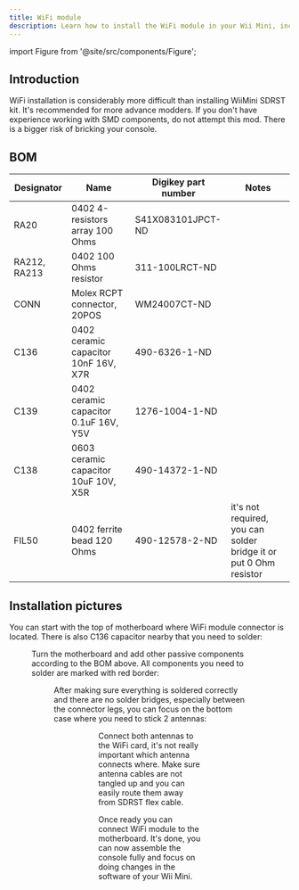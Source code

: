 ```yaml
---
title: WiFi module
description: Learn how to install the WiFi module in your Wii Mini, including necessary components, soldering instructions, and antenna placement for optimal performance.
---
```


import Figure from '@site/src/components/Figure';

## Introduction

WiFi installation is considerably more difficult than installing WiiMini SDRST kit. It's recommended for more advance modders. If you don't have experience working with SMD components, do not attempt this mod. There is a bigger risk of bricking your console.

## BOM

| Designator   | Name                                  | Digikey part number | Notes                                                             |
| ------------ | ------------------------------------- | ------------------- | ----------------------------------------------------------------- |
| RA20         | 0402 4-resistors array 100 Ohms       | S41X083101JPCT-ND   |                                                                   |
| RA212, RA213 | 0402 100 Ohms resistor                | 311-100LRCT-ND      |                                                                   |
| CONN         | Molex RCPT connector, 20POS           | WM24007CT-ND        |                                                                   |
| C136         | 0402 ceramic capacitor 10nF 16V, X7R  | 490-6326-1-ND       |                                                                   |
| C139         | 0402 ceramic capacitor 0.1uF 16V, Y5V | 1276-1004-1-ND      |                                                                   |
| C138         | 0603 ceramic capacitor 10uF 10V, X5R  | 490-14372-1-ND      |                                                                   |
| FIL50        | 0402 ferrite bead 120 Ohms            | 490-12578-2-ND      | it's not required, you can solder bridge it or put 0 Ohm resistor |

## Installation pictures

You can start with the top of motherboard where WiFi module connector is located. There is also C136 capacitor nearby that you need to solder:

<Figure img={require('/img/wiimini/wifi/WiFi_Connector.jpg')} caption="WiFi card connector" alt="WiFi card connector" />

Turn the motherboard and add other passive components according to the BOM above. All components you need to solder are marked with red border:

<Figure img={require('/img/wiimini/wifi/WiFi_Components.jpeg')} caption="Passive components on the underside of the board" alt="Passive components on the underside of the board" />

After making sure everything is soldered correctly and there are no solder bridges, especially between the connector legs, you can focus on the bottom case where you need to stick 2 antennas:

<Figure img={require('/img/wiimini/wifi/WiFi_Antenna_Placement.jpg')} caption="Antenna placement" alt="Antenna placement" />
<Figure img={require('/img/wiimini/wifi/WiFi_Antenna_Placement_2.jpg')} caption="Antenna placement" alt="Antenna placement" />

Connect both antennas to the WiFi card, it's not really important which antenna connects where. Make sure antenna cables are not tangled up and you can easily route them away from SDRST flex cable.

Once ready you can connect WiFi module to the motherboard. It's done, you can now assemble the console fully and focus on doing changes in the software of your Wii Mini.
